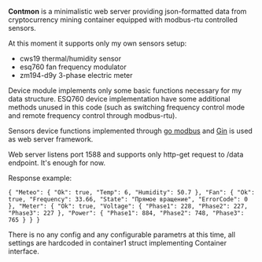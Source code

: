 **Contmon** is a minimalistic web server providing json-formatted data from cryptocurrency mining container equipped with modbus-rtu controlled sensors.

At this moment it supports only my own sensors setup:

* cws19 thermal/humidity sensor
* esq760 fan frequency modulator
* zm194-d9y 3-phase electric meter

Device module implements only some basic functions necessary for my data structure. ESQ760 device implementation have some additional methods unused in this code (such as switching frequency control mode and remote frequency control through modbus-rtu).

Sensors device functions implemented through [go modbus](https://github.com/goburrow/modbus) and [Gin](https://github.com/gin-gonic/gin) is used as web server framework.

Web server listens port 1588 and supports only http-get request to /data endpoint. It's enough for now.

Response example:

`{
    "Meteo": {
        "Ok": true,
        "Temp": 6,
        "Humidity": 50.7
    },
    "Fan": {
        "Ok": true,
        "Frequency": 33.66,
        "State": "Прямое вращение",
        "ErrorCode": 0
    },
    "Meter": {
        "Ok": true,
        "Voltage": {
            "Phase1": 228,
            "Phase2": 227,
            "Phase3": 227
        },
        "Power": {
            "Phase1": 884,
            "Phase2": 748,
            "Phase3": 765
        }
    }
}`

There is no any config and any configurable parametrs at this time, all settings are hardcoded in container1 struct implementing Container interface.
